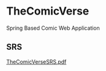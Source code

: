 # TheComicVerse
Spring Based Comic Web Application

## SRS
[TheComicVerseSRS.pdf](https://github.com/daeunnpark/daeunnpark.github.io/blob/master/TheComicVerse_SRS.pdf)
